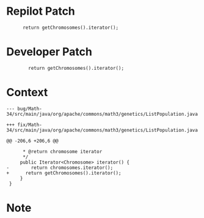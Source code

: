 # Repilot Patch

```
      return getChromosomes().iterator();
```

# Developer Patch

```
        return getChromosomes().iterator();
```

# Context

```
--- bug/Math-34/src/main/java/org/apache/commons/math3/genetics/ListPopulation.java

+++ fix/Math-34/src/main/java/org/apache/commons/math3/genetics/ListPopulation.java

@@ -206,6 +206,6 @@

      * @return chromosome iterator
      */
     public Iterator<Chromosome> iterator() {
-        return chromosomes.iterator();
+      return getChromosomes().iterator();
     }
 }
```

# Note

